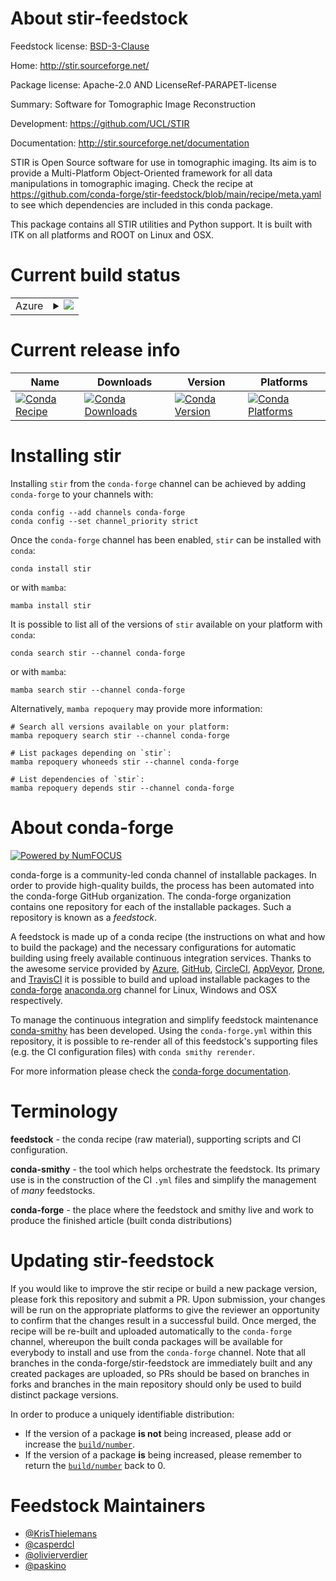 About stir-feedstock
====================

Feedstock license: [BSD-3-Clause](https://github.com/conda-forge/stir-feedstock/blob/main/LICENSE.txt)

Home: http://stir.sourceforge.net/

Package license: Apache-2.0 AND LicenseRef-PARAPET-license

Summary: Software for Tomographic Image Reconstruction

Development: https://github.com/UCL/STIR

Documentation: http://stir.sourceforge.net/documentation

STIR is Open Source software for use in tomographic imaging.
Its aim is to provide a Multi-Platform Object-Oriented framework for all data manipulations in tomographic imaging.
Check the recipe at https://github.com/conda-forge/stir-feedstock/blob/main/recipe/meta.yaml
to see which dependencies are included in this conda package.

This package contains all STIR utilities and Python support. It is built with ITK on all platforms
and ROOT on Linux and OSX.


Current build status
====================


<table>
    
  <tr>
    <td>Azure</td>
    <td>
      <details>
        <summary>
          <a href="https://dev.azure.com/conda-forge/feedstock-builds/_build/latest?definitionId=6240&branchName=main">
            <img src="https://dev.azure.com/conda-forge/feedstock-builds/_apis/build/status/stir-feedstock?branchName=main">
          </a>
        </summary>
        <table>
          <thead><tr><th>Variant</th><th>Status</th></tr></thead>
          <tbody><tr>
              <td>linux_64_c_compiler_version10cuda_compilernvcccuda_compiler_version11.2cxx_compiler_version10numpy1.22python3.10.____cpythonroot_base6.28.10</td>
              <td>
                <a href="https://dev.azure.com/conda-forge/feedstock-builds/_build/latest?definitionId=6240&branchName=main">
                  <img src="https://dev.azure.com/conda-forge/feedstock-builds/_apis/build/status/stir-feedstock?branchName=main&jobName=linux&configuration=linux%20linux_64_c_compiler_version10cuda_compilernvcccuda_compiler_version11.2cxx_compiler_version10numpy1.22python3.10.____cpythonroot_base6.28.10" alt="variant">
                </a>
              </td>
            </tr><tr>
              <td>linux_64_c_compiler_version10cuda_compilernvcccuda_compiler_version11.2cxx_compiler_version10numpy1.22python3.10.____cpythonroot_base6.30.2</td>
              <td>
                <a href="https://dev.azure.com/conda-forge/feedstock-builds/_build/latest?definitionId=6240&branchName=main">
                  <img src="https://dev.azure.com/conda-forge/feedstock-builds/_apis/build/status/stir-feedstock?branchName=main&jobName=linux&configuration=linux%20linux_64_c_compiler_version10cuda_compilernvcccuda_compiler_version11.2cxx_compiler_version10numpy1.22python3.10.____cpythonroot_base6.30.2" alt="variant">
                </a>
              </td>
            </tr><tr>
              <td>linux_64_c_compiler_version10cuda_compilernvcccuda_compiler_version11.2cxx_compiler_version10numpy1.22python3.8.____cpythonroot_base6.28.10</td>
              <td>
                <a href="https://dev.azure.com/conda-forge/feedstock-builds/_build/latest?definitionId=6240&branchName=main">
                  <img src="https://dev.azure.com/conda-forge/feedstock-builds/_apis/build/status/stir-feedstock?branchName=main&jobName=linux&configuration=linux%20linux_64_c_compiler_version10cuda_compilernvcccuda_compiler_version11.2cxx_compiler_version10numpy1.22python3.8.____cpythonroot_base6.28.10" alt="variant">
                </a>
              </td>
            </tr><tr>
              <td>linux_64_c_compiler_version10cuda_compilernvcccuda_compiler_version11.2cxx_compiler_version10numpy1.22python3.8.____cpythonroot_base6.30.2</td>
              <td>
                <a href="https://dev.azure.com/conda-forge/feedstock-builds/_build/latest?definitionId=6240&branchName=main">
                  <img src="https://dev.azure.com/conda-forge/feedstock-builds/_apis/build/status/stir-feedstock?branchName=main&jobName=linux&configuration=linux%20linux_64_c_compiler_version10cuda_compilernvcccuda_compiler_version11.2cxx_compiler_version10numpy1.22python3.8.____cpythonroot_base6.30.2" alt="variant">
                </a>
              </td>
            </tr><tr>
              <td>linux_64_c_compiler_version10cuda_compilernvcccuda_compiler_version11.2cxx_compiler_version10numpy1.22python3.9.____cpythonroot_base6.28.10</td>
              <td>
                <a href="https://dev.azure.com/conda-forge/feedstock-builds/_build/latest?definitionId=6240&branchName=main">
                  <img src="https://dev.azure.com/conda-forge/feedstock-builds/_apis/build/status/stir-feedstock?branchName=main&jobName=linux&configuration=linux%20linux_64_c_compiler_version10cuda_compilernvcccuda_compiler_version11.2cxx_compiler_version10numpy1.22python3.9.____cpythonroot_base6.28.10" alt="variant">
                </a>
              </td>
            </tr><tr>
              <td>linux_64_c_compiler_version10cuda_compilernvcccuda_compiler_version11.2cxx_compiler_version10numpy1.22python3.9.____cpythonroot_base6.30.2</td>
              <td>
                <a href="https://dev.azure.com/conda-forge/feedstock-builds/_build/latest?definitionId=6240&branchName=main">
                  <img src="https://dev.azure.com/conda-forge/feedstock-builds/_apis/build/status/stir-feedstock?branchName=main&jobName=linux&configuration=linux%20linux_64_c_compiler_version10cuda_compilernvcccuda_compiler_version11.2cxx_compiler_version10numpy1.22python3.9.____cpythonroot_base6.30.2" alt="variant">
                </a>
              </td>
            </tr><tr>
              <td>linux_64_c_compiler_version10cuda_compilernvcccuda_compiler_version11.2cxx_compiler_version10numpy1.23python3.11.____cpythonroot_base6.28.10</td>
              <td>
                <a href="https://dev.azure.com/conda-forge/feedstock-builds/_build/latest?definitionId=6240&branchName=main">
                  <img src="https://dev.azure.com/conda-forge/feedstock-builds/_apis/build/status/stir-feedstock?branchName=main&jobName=linux&configuration=linux%20linux_64_c_compiler_version10cuda_compilernvcccuda_compiler_version11.2cxx_compiler_version10numpy1.23python3.11.____cpythonroot_base6.28.10" alt="variant">
                </a>
              </td>
            </tr><tr>
              <td>linux_64_c_compiler_version10cuda_compilernvcccuda_compiler_version11.2cxx_compiler_version10numpy1.23python3.11.____cpythonroot_base6.30.2</td>
              <td>
                <a href="https://dev.azure.com/conda-forge/feedstock-builds/_build/latest?definitionId=6240&branchName=main">
                  <img src="https://dev.azure.com/conda-forge/feedstock-builds/_apis/build/status/stir-feedstock?branchName=main&jobName=linux&configuration=linux%20linux_64_c_compiler_version10cuda_compilernvcccuda_compiler_version11.2cxx_compiler_version10numpy1.23python3.11.____cpythonroot_base6.30.2" alt="variant">
                </a>
              </td>
            </tr><tr>
              <td>linux_64_c_compiler_version11cuda_compilernvcccuda_compiler_version11.8cxx_compiler_version11numpy1.22python3.10.____cpythonroot_base6.28.10</td>
              <td>
                <a href="https://dev.azure.com/conda-forge/feedstock-builds/_build/latest?definitionId=6240&branchName=main">
                  <img src="https://dev.azure.com/conda-forge/feedstock-builds/_apis/build/status/stir-feedstock?branchName=main&jobName=linux&configuration=linux%20linux_64_c_compiler_version11cuda_compilernvcccuda_compiler_version11.8cxx_compiler_version11numpy1.22python3.10.____cpythonroot_base6.28.10" alt="variant">
                </a>
              </td>
            </tr><tr>
              <td>linux_64_c_compiler_version11cuda_compilernvcccuda_compiler_version11.8cxx_compiler_version11numpy1.22python3.10.____cpythonroot_base6.30.2</td>
              <td>
                <a href="https://dev.azure.com/conda-forge/feedstock-builds/_build/latest?definitionId=6240&branchName=main">
                  <img src="https://dev.azure.com/conda-forge/feedstock-builds/_apis/build/status/stir-feedstock?branchName=main&jobName=linux&configuration=linux%20linux_64_c_compiler_version11cuda_compilernvcccuda_compiler_version11.8cxx_compiler_version11numpy1.22python3.10.____cpythonroot_base6.30.2" alt="variant">
                </a>
              </td>
            </tr><tr>
              <td>linux_64_c_compiler_version11cuda_compilernvcccuda_compiler_version11.8cxx_compiler_version11numpy1.22python3.8.____cpythonroot_base6.28.10</td>
              <td>
                <a href="https://dev.azure.com/conda-forge/feedstock-builds/_build/latest?definitionId=6240&branchName=main">
                  <img src="https://dev.azure.com/conda-forge/feedstock-builds/_apis/build/status/stir-feedstock?branchName=main&jobName=linux&configuration=linux%20linux_64_c_compiler_version11cuda_compilernvcccuda_compiler_version11.8cxx_compiler_version11numpy1.22python3.8.____cpythonroot_base6.28.10" alt="variant">
                </a>
              </td>
            </tr><tr>
              <td>linux_64_c_compiler_version11cuda_compilernvcccuda_compiler_version11.8cxx_compiler_version11numpy1.22python3.8.____cpythonroot_base6.30.2</td>
              <td>
                <a href="https://dev.azure.com/conda-forge/feedstock-builds/_build/latest?definitionId=6240&branchName=main">
                  <img src="https://dev.azure.com/conda-forge/feedstock-builds/_apis/build/status/stir-feedstock?branchName=main&jobName=linux&configuration=linux%20linux_64_c_compiler_version11cuda_compilernvcccuda_compiler_version11.8cxx_compiler_version11numpy1.22python3.8.____cpythonroot_base6.30.2" alt="variant">
                </a>
              </td>
            </tr><tr>
              <td>linux_64_c_compiler_version11cuda_compilernvcccuda_compiler_version11.8cxx_compiler_version11numpy1.22python3.9.____cpythonroot_base6.28.10</td>
              <td>
                <a href="https://dev.azure.com/conda-forge/feedstock-builds/_build/latest?definitionId=6240&branchName=main">
                  <img src="https://dev.azure.com/conda-forge/feedstock-builds/_apis/build/status/stir-feedstock?branchName=main&jobName=linux&configuration=linux%20linux_64_c_compiler_version11cuda_compilernvcccuda_compiler_version11.8cxx_compiler_version11numpy1.22python3.9.____cpythonroot_base6.28.10" alt="variant">
                </a>
              </td>
            </tr><tr>
              <td>linux_64_c_compiler_version11cuda_compilernvcccuda_compiler_version11.8cxx_compiler_version11numpy1.22python3.9.____cpythonroot_base6.30.2</td>
              <td>
                <a href="https://dev.azure.com/conda-forge/feedstock-builds/_build/latest?definitionId=6240&branchName=main">
                  <img src="https://dev.azure.com/conda-forge/feedstock-builds/_apis/build/status/stir-feedstock?branchName=main&jobName=linux&configuration=linux%20linux_64_c_compiler_version11cuda_compilernvcccuda_compiler_version11.8cxx_compiler_version11numpy1.22python3.9.____cpythonroot_base6.30.2" alt="variant">
                </a>
              </td>
            </tr><tr>
              <td>linux_64_c_compiler_version11cuda_compilernvcccuda_compiler_version11.8cxx_compiler_version11numpy1.23python3.11.____cpythonroot_base6.28.10</td>
              <td>
                <a href="https://dev.azure.com/conda-forge/feedstock-builds/_build/latest?definitionId=6240&branchName=main">
                  <img src="https://dev.azure.com/conda-forge/feedstock-builds/_apis/build/status/stir-feedstock?branchName=main&jobName=linux&configuration=linux%20linux_64_c_compiler_version11cuda_compilernvcccuda_compiler_version11.8cxx_compiler_version11numpy1.23python3.11.____cpythonroot_base6.28.10" alt="variant">
                </a>
              </td>
            </tr><tr>
              <td>linux_64_c_compiler_version11cuda_compilernvcccuda_compiler_version11.8cxx_compiler_version11numpy1.23python3.11.____cpythonroot_base6.30.2</td>
              <td>
                <a href="https://dev.azure.com/conda-forge/feedstock-builds/_build/latest?definitionId=6240&branchName=main">
                  <img src="https://dev.azure.com/conda-forge/feedstock-builds/_apis/build/status/stir-feedstock?branchName=main&jobName=linux&configuration=linux%20linux_64_c_compiler_version11cuda_compilernvcccuda_compiler_version11.8cxx_compiler_version11numpy1.23python3.11.____cpythonroot_base6.30.2" alt="variant">
                </a>
              </td>
            </tr><tr>
              <td>linux_64_c_compiler_version12cuda_compilerNonecuda_compiler_versionNonecxx_compiler_version12numpy1.22python3.10.____cpythonroot_base6.28.10</td>
              <td>
                <a href="https://dev.azure.com/conda-forge/feedstock-builds/_build/latest?definitionId=6240&branchName=main">
                  <img src="https://dev.azure.com/conda-forge/feedstock-builds/_apis/build/status/stir-feedstock?branchName=main&jobName=linux&configuration=linux%20linux_64_c_compiler_version12cuda_compilerNonecuda_compiler_versionNonecxx_compiler_version12numpy1.22python3.10.____cpythonroot_base6.28.10" alt="variant">
                </a>
              </td>
            </tr><tr>
              <td>linux_64_c_compiler_version12cuda_compilerNonecuda_compiler_versionNonecxx_compiler_version12numpy1.22python3.10.____cpythonroot_base6.30.2</td>
              <td>
                <a href="https://dev.azure.com/conda-forge/feedstock-builds/_build/latest?definitionId=6240&branchName=main">
                  <img src="https://dev.azure.com/conda-forge/feedstock-builds/_apis/build/status/stir-feedstock?branchName=main&jobName=linux&configuration=linux%20linux_64_c_compiler_version12cuda_compilerNonecuda_compiler_versionNonecxx_compiler_version12numpy1.22python3.10.____cpythonroot_base6.30.2" alt="variant">
                </a>
              </td>
            </tr><tr>
              <td>linux_64_c_compiler_version12cuda_compilerNonecuda_compiler_versionNonecxx_compiler_version12numpy1.22python3.8.____cpythonroot_base6.28.10</td>
              <td>
                <a href="https://dev.azure.com/conda-forge/feedstock-builds/_build/latest?definitionId=6240&branchName=main">
                  <img src="https://dev.azure.com/conda-forge/feedstock-builds/_apis/build/status/stir-feedstock?branchName=main&jobName=linux&configuration=linux%20linux_64_c_compiler_version12cuda_compilerNonecuda_compiler_versionNonecxx_compiler_version12numpy1.22python3.8.____cpythonroot_base6.28.10" alt="variant">
                </a>
              </td>
            </tr><tr>
              <td>linux_64_c_compiler_version12cuda_compilerNonecuda_compiler_versionNonecxx_compiler_version12numpy1.22python3.8.____cpythonroot_base6.30.2</td>
              <td>
                <a href="https://dev.azure.com/conda-forge/feedstock-builds/_build/latest?definitionId=6240&branchName=main">
                  <img src="https://dev.azure.com/conda-forge/feedstock-builds/_apis/build/status/stir-feedstock?branchName=main&jobName=linux&configuration=linux%20linux_64_c_compiler_version12cuda_compilerNonecuda_compiler_versionNonecxx_compiler_version12numpy1.22python3.8.____cpythonroot_base6.30.2" alt="variant">
                </a>
              </td>
            </tr><tr>
              <td>linux_64_c_compiler_version12cuda_compilerNonecuda_compiler_versionNonecxx_compiler_version12numpy1.22python3.9.____cpythonroot_base6.28.10</td>
              <td>
                <a href="https://dev.azure.com/conda-forge/feedstock-builds/_build/latest?definitionId=6240&branchName=main">
                  <img src="https://dev.azure.com/conda-forge/feedstock-builds/_apis/build/status/stir-feedstock?branchName=main&jobName=linux&configuration=linux%20linux_64_c_compiler_version12cuda_compilerNonecuda_compiler_versionNonecxx_compiler_version12numpy1.22python3.9.____cpythonroot_base6.28.10" alt="variant">
                </a>
              </td>
            </tr><tr>
              <td>linux_64_c_compiler_version12cuda_compilerNonecuda_compiler_versionNonecxx_compiler_version12numpy1.22python3.9.____cpythonroot_base6.30.2</td>
              <td>
                <a href="https://dev.azure.com/conda-forge/feedstock-builds/_build/latest?definitionId=6240&branchName=main">
                  <img src="https://dev.azure.com/conda-forge/feedstock-builds/_apis/build/status/stir-feedstock?branchName=main&jobName=linux&configuration=linux%20linux_64_c_compiler_version12cuda_compilerNonecuda_compiler_versionNonecxx_compiler_version12numpy1.22python3.9.____cpythonroot_base6.30.2" alt="variant">
                </a>
              </td>
            </tr><tr>
              <td>linux_64_c_compiler_version12cuda_compilerNonecuda_compiler_versionNonecxx_compiler_version12numpy1.23python3.11.____cpythonroot_base6.28.10</td>
              <td>
                <a href="https://dev.azure.com/conda-forge/feedstock-builds/_build/latest?definitionId=6240&branchName=main">
                  <img src="https://dev.azure.com/conda-forge/feedstock-builds/_apis/build/status/stir-feedstock?branchName=main&jobName=linux&configuration=linux%20linux_64_c_compiler_version12cuda_compilerNonecuda_compiler_versionNonecxx_compiler_version12numpy1.23python3.11.____cpythonroot_base6.28.10" alt="variant">
                </a>
              </td>
            </tr><tr>
              <td>linux_64_c_compiler_version12cuda_compilerNonecuda_compiler_versionNonecxx_compiler_version12numpy1.23python3.11.____cpythonroot_base6.30.2</td>
              <td>
                <a href="https://dev.azure.com/conda-forge/feedstock-builds/_build/latest?definitionId=6240&branchName=main">
                  <img src="https://dev.azure.com/conda-forge/feedstock-builds/_apis/build/status/stir-feedstock?branchName=main&jobName=linux&configuration=linux%20linux_64_c_compiler_version12cuda_compilerNonecuda_compiler_versionNonecxx_compiler_version12numpy1.23python3.11.____cpythonroot_base6.30.2" alt="variant">
                </a>
              </td>
            </tr><tr>
              <td>linux_64_c_compiler_version12cuda_compilercuda-nvcccuda_compiler_version12.0cxx_compiler_version12numpy1.22python3.10.____cpythonroot_base6.28.10</td>
              <td>
                <a href="https://dev.azure.com/conda-forge/feedstock-builds/_build/latest?definitionId=6240&branchName=main">
                  <img src="https://dev.azure.com/conda-forge/feedstock-builds/_apis/build/status/stir-feedstock?branchName=main&jobName=linux&configuration=linux%20linux_64_c_compiler_version12cuda_compilercuda-nvcccuda_compiler_version12.0cxx_compiler_version12numpy1.22python3.10.____cpythonroot_base6.28.10" alt="variant">
                </a>
              </td>
            </tr><tr>
              <td>linux_64_c_compiler_version12cuda_compilercuda-nvcccuda_compiler_version12.0cxx_compiler_version12numpy1.22python3.10.____cpythonroot_base6.30.2</td>
              <td>
                <a href="https://dev.azure.com/conda-forge/feedstock-builds/_build/latest?definitionId=6240&branchName=main">
                  <img src="https://dev.azure.com/conda-forge/feedstock-builds/_apis/build/status/stir-feedstock?branchName=main&jobName=linux&configuration=linux%20linux_64_c_compiler_version12cuda_compilercuda-nvcccuda_compiler_version12.0cxx_compiler_version12numpy1.22python3.10.____cpythonroot_base6.30.2" alt="variant">
                </a>
              </td>
            </tr><tr>
              <td>linux_64_c_compiler_version12cuda_compilercuda-nvcccuda_compiler_version12.0cxx_compiler_version12numpy1.22python3.8.____cpythonroot_base6.28.10</td>
              <td>
                <a href="https://dev.azure.com/conda-forge/feedstock-builds/_build/latest?definitionId=6240&branchName=main">
                  <img src="https://dev.azure.com/conda-forge/feedstock-builds/_apis/build/status/stir-feedstock?branchName=main&jobName=linux&configuration=linux%20linux_64_c_compiler_version12cuda_compilercuda-nvcccuda_compiler_version12.0cxx_compiler_version12numpy1.22python3.8.____cpythonroot_base6.28.10" alt="variant">
                </a>
              </td>
            </tr><tr>
              <td>linux_64_c_compiler_version12cuda_compilercuda-nvcccuda_compiler_version12.0cxx_compiler_version12numpy1.22python3.8.____cpythonroot_base6.30.2</td>
              <td>
                <a href="https://dev.azure.com/conda-forge/feedstock-builds/_build/latest?definitionId=6240&branchName=main">
                  <img src="https://dev.azure.com/conda-forge/feedstock-builds/_apis/build/status/stir-feedstock?branchName=main&jobName=linux&configuration=linux%20linux_64_c_compiler_version12cuda_compilercuda-nvcccuda_compiler_version12.0cxx_compiler_version12numpy1.22python3.8.____cpythonroot_base6.30.2" alt="variant">
                </a>
              </td>
            </tr><tr>
              <td>linux_64_c_compiler_version12cuda_compilercuda-nvcccuda_compiler_version12.0cxx_compiler_version12numpy1.22python3.9.____cpythonroot_base6.28.10</td>
              <td>
                <a href="https://dev.azure.com/conda-forge/feedstock-builds/_build/latest?definitionId=6240&branchName=main">
                  <img src="https://dev.azure.com/conda-forge/feedstock-builds/_apis/build/status/stir-feedstock?branchName=main&jobName=linux&configuration=linux%20linux_64_c_compiler_version12cuda_compilercuda-nvcccuda_compiler_version12.0cxx_compiler_version12numpy1.22python3.9.____cpythonroot_base6.28.10" alt="variant">
                </a>
              </td>
            </tr><tr>
              <td>linux_64_c_compiler_version12cuda_compilercuda-nvcccuda_compiler_version12.0cxx_compiler_version12numpy1.22python3.9.____cpythonroot_base6.30.2</td>
              <td>
                <a href="https://dev.azure.com/conda-forge/feedstock-builds/_build/latest?definitionId=6240&branchName=main">
                  <img src="https://dev.azure.com/conda-forge/feedstock-builds/_apis/build/status/stir-feedstock?branchName=main&jobName=linux&configuration=linux%20linux_64_c_compiler_version12cuda_compilercuda-nvcccuda_compiler_version12.0cxx_compiler_version12numpy1.22python3.9.____cpythonroot_base6.30.2" alt="variant">
                </a>
              </td>
            </tr><tr>
              <td>linux_64_c_compiler_version12cuda_compilercuda-nvcccuda_compiler_version12.0cxx_compiler_version12numpy1.23python3.11.____cpythonroot_base6.28.10</td>
              <td>
                <a href="https://dev.azure.com/conda-forge/feedstock-builds/_build/latest?definitionId=6240&branchName=main">
                  <img src="https://dev.azure.com/conda-forge/feedstock-builds/_apis/build/status/stir-feedstock?branchName=main&jobName=linux&configuration=linux%20linux_64_c_compiler_version12cuda_compilercuda-nvcccuda_compiler_version12.0cxx_compiler_version12numpy1.23python3.11.____cpythonroot_base6.28.10" alt="variant">
                </a>
              </td>
            </tr><tr>
              <td>linux_64_c_compiler_version12cuda_compilercuda-nvcccuda_compiler_version12.0cxx_compiler_version12numpy1.23python3.11.____cpythonroot_base6.30.2</td>
              <td>
                <a href="https://dev.azure.com/conda-forge/feedstock-builds/_build/latest?definitionId=6240&branchName=main">
                  <img src="https://dev.azure.com/conda-forge/feedstock-builds/_apis/build/status/stir-feedstock?branchName=main&jobName=linux&configuration=linux%20linux_64_c_compiler_version12cuda_compilercuda-nvcccuda_compiler_version12.0cxx_compiler_version12numpy1.23python3.11.____cpythonroot_base6.30.2" alt="variant">
                </a>
              </td>
            </tr><tr>
              <td>osx_64_numpy1.22python3.10.____cpythonroot_base6.28.10</td>
              <td>
                <a href="https://dev.azure.com/conda-forge/feedstock-builds/_build/latest?definitionId=6240&branchName=main">
                  <img src="https://dev.azure.com/conda-forge/feedstock-builds/_apis/build/status/stir-feedstock?branchName=main&jobName=osx&configuration=osx%20osx_64_numpy1.22python3.10.____cpythonroot_base6.28.10" alt="variant">
                </a>
              </td>
            </tr><tr>
              <td>osx_64_numpy1.22python3.10.____cpythonroot_base6.30.2</td>
              <td>
                <a href="https://dev.azure.com/conda-forge/feedstock-builds/_build/latest?definitionId=6240&branchName=main">
                  <img src="https://dev.azure.com/conda-forge/feedstock-builds/_apis/build/status/stir-feedstock?branchName=main&jobName=osx&configuration=osx%20osx_64_numpy1.22python3.10.____cpythonroot_base6.30.2" alt="variant">
                </a>
              </td>
            </tr><tr>
              <td>osx_64_numpy1.22python3.8.____cpythonroot_base6.28.10</td>
              <td>
                <a href="https://dev.azure.com/conda-forge/feedstock-builds/_build/latest?definitionId=6240&branchName=main">
                  <img src="https://dev.azure.com/conda-forge/feedstock-builds/_apis/build/status/stir-feedstock?branchName=main&jobName=osx&configuration=osx%20osx_64_numpy1.22python3.8.____cpythonroot_base6.28.10" alt="variant">
                </a>
              </td>
            </tr><tr>
              <td>osx_64_numpy1.22python3.8.____cpythonroot_base6.30.2</td>
              <td>
                <a href="https://dev.azure.com/conda-forge/feedstock-builds/_build/latest?definitionId=6240&branchName=main">
                  <img src="https://dev.azure.com/conda-forge/feedstock-builds/_apis/build/status/stir-feedstock?branchName=main&jobName=osx&configuration=osx%20osx_64_numpy1.22python3.8.____cpythonroot_base6.30.2" alt="variant">
                </a>
              </td>
            </tr><tr>
              <td>osx_64_numpy1.22python3.9.____cpythonroot_base6.28.10</td>
              <td>
                <a href="https://dev.azure.com/conda-forge/feedstock-builds/_build/latest?definitionId=6240&branchName=main">
                  <img src="https://dev.azure.com/conda-forge/feedstock-builds/_apis/build/status/stir-feedstock?branchName=main&jobName=osx&configuration=osx%20osx_64_numpy1.22python3.9.____cpythonroot_base6.28.10" alt="variant">
                </a>
              </td>
            </tr><tr>
              <td>osx_64_numpy1.22python3.9.____cpythonroot_base6.30.2</td>
              <td>
                <a href="https://dev.azure.com/conda-forge/feedstock-builds/_build/latest?definitionId=6240&branchName=main">
                  <img src="https://dev.azure.com/conda-forge/feedstock-builds/_apis/build/status/stir-feedstock?branchName=main&jobName=osx&configuration=osx%20osx_64_numpy1.22python3.9.____cpythonroot_base6.30.2" alt="variant">
                </a>
              </td>
            </tr><tr>
              <td>osx_64_numpy1.23python3.11.____cpythonroot_base6.28.10</td>
              <td>
                <a href="https://dev.azure.com/conda-forge/feedstock-builds/_build/latest?definitionId=6240&branchName=main">
                  <img src="https://dev.azure.com/conda-forge/feedstock-builds/_apis/build/status/stir-feedstock?branchName=main&jobName=osx&configuration=osx%20osx_64_numpy1.23python3.11.____cpythonroot_base6.28.10" alt="variant">
                </a>
              </td>
            </tr><tr>
              <td>osx_64_numpy1.23python3.11.____cpythonroot_base6.30.2</td>
              <td>
                <a href="https://dev.azure.com/conda-forge/feedstock-builds/_build/latest?definitionId=6240&branchName=main">
                  <img src="https://dev.azure.com/conda-forge/feedstock-builds/_apis/build/status/stir-feedstock?branchName=main&jobName=osx&configuration=osx%20osx_64_numpy1.23python3.11.____cpythonroot_base6.30.2" alt="variant">
                </a>
              </td>
            </tr><tr>
              <td>osx_arm64_numpy1.22python3.10.____cpythonroot_base6.28.10</td>
              <td>
                <a href="https://dev.azure.com/conda-forge/feedstock-builds/_build/latest?definitionId=6240&branchName=main">
                  <img src="https://dev.azure.com/conda-forge/feedstock-builds/_apis/build/status/stir-feedstock?branchName=main&jobName=osx&configuration=osx%20osx_arm64_numpy1.22python3.10.____cpythonroot_base6.28.10" alt="variant">
                </a>
              </td>
            </tr><tr>
              <td>osx_arm64_numpy1.22python3.10.____cpythonroot_base6.30.2</td>
              <td>
                <a href="https://dev.azure.com/conda-forge/feedstock-builds/_build/latest?definitionId=6240&branchName=main">
                  <img src="https://dev.azure.com/conda-forge/feedstock-builds/_apis/build/status/stir-feedstock?branchName=main&jobName=osx&configuration=osx%20osx_arm64_numpy1.22python3.10.____cpythonroot_base6.30.2" alt="variant">
                </a>
              </td>
            </tr><tr>
              <td>osx_arm64_numpy1.22python3.8.____cpythonroot_base6.28.10</td>
              <td>
                <a href="https://dev.azure.com/conda-forge/feedstock-builds/_build/latest?definitionId=6240&branchName=main">
                  <img src="https://dev.azure.com/conda-forge/feedstock-builds/_apis/build/status/stir-feedstock?branchName=main&jobName=osx&configuration=osx%20osx_arm64_numpy1.22python3.8.____cpythonroot_base6.28.10" alt="variant">
                </a>
              </td>
            </tr><tr>
              <td>osx_arm64_numpy1.22python3.8.____cpythonroot_base6.30.2</td>
              <td>
                <a href="https://dev.azure.com/conda-forge/feedstock-builds/_build/latest?definitionId=6240&branchName=main">
                  <img src="https://dev.azure.com/conda-forge/feedstock-builds/_apis/build/status/stir-feedstock?branchName=main&jobName=osx&configuration=osx%20osx_arm64_numpy1.22python3.8.____cpythonroot_base6.30.2" alt="variant">
                </a>
              </td>
            </tr><tr>
              <td>osx_arm64_numpy1.22python3.9.____cpythonroot_base6.28.10</td>
              <td>
                <a href="https://dev.azure.com/conda-forge/feedstock-builds/_build/latest?definitionId=6240&branchName=main">
                  <img src="https://dev.azure.com/conda-forge/feedstock-builds/_apis/build/status/stir-feedstock?branchName=main&jobName=osx&configuration=osx%20osx_arm64_numpy1.22python3.9.____cpythonroot_base6.28.10" alt="variant">
                </a>
              </td>
            </tr><tr>
              <td>osx_arm64_numpy1.22python3.9.____cpythonroot_base6.30.2</td>
              <td>
                <a href="https://dev.azure.com/conda-forge/feedstock-builds/_build/latest?definitionId=6240&branchName=main">
                  <img src="https://dev.azure.com/conda-forge/feedstock-builds/_apis/build/status/stir-feedstock?branchName=main&jobName=osx&configuration=osx%20osx_arm64_numpy1.22python3.9.____cpythonroot_base6.30.2" alt="variant">
                </a>
              </td>
            </tr><tr>
              <td>osx_arm64_numpy1.23python3.11.____cpythonroot_base6.28.10</td>
              <td>
                <a href="https://dev.azure.com/conda-forge/feedstock-builds/_build/latest?definitionId=6240&branchName=main">
                  <img src="https://dev.azure.com/conda-forge/feedstock-builds/_apis/build/status/stir-feedstock?branchName=main&jobName=osx&configuration=osx%20osx_arm64_numpy1.23python3.11.____cpythonroot_base6.28.10" alt="variant">
                </a>
              </td>
            </tr><tr>
              <td>osx_arm64_numpy1.23python3.11.____cpythonroot_base6.30.2</td>
              <td>
                <a href="https://dev.azure.com/conda-forge/feedstock-builds/_build/latest?definitionId=6240&branchName=main">
                  <img src="https://dev.azure.com/conda-forge/feedstock-builds/_apis/build/status/stir-feedstock?branchName=main&jobName=osx&configuration=osx%20osx_arm64_numpy1.23python3.11.____cpythonroot_base6.30.2" alt="variant">
                </a>
              </td>
            </tr><tr>
              <td>win_64_cuda_compilerNonecuda_compiler_versionNonenumpy1.22python3.10.____cpython</td>
              <td>
                <a href="https://dev.azure.com/conda-forge/feedstock-builds/_build/latest?definitionId=6240&branchName=main">
                  <img src="https://dev.azure.com/conda-forge/feedstock-builds/_apis/build/status/stir-feedstock?branchName=main&jobName=win&configuration=win%20win_64_cuda_compilerNonecuda_compiler_versionNonenumpy1.22python3.10.____cpython" alt="variant">
                </a>
              </td>
            </tr><tr>
              <td>win_64_cuda_compilerNonecuda_compiler_versionNonenumpy1.22python3.8.____cpython</td>
              <td>
                <a href="https://dev.azure.com/conda-forge/feedstock-builds/_build/latest?definitionId=6240&branchName=main">
                  <img src="https://dev.azure.com/conda-forge/feedstock-builds/_apis/build/status/stir-feedstock?branchName=main&jobName=win&configuration=win%20win_64_cuda_compilerNonecuda_compiler_versionNonenumpy1.22python3.8.____cpython" alt="variant">
                </a>
              </td>
            </tr><tr>
              <td>win_64_cuda_compilerNonecuda_compiler_versionNonenumpy1.22python3.9.____cpython</td>
              <td>
                <a href="https://dev.azure.com/conda-forge/feedstock-builds/_build/latest?definitionId=6240&branchName=main">
                  <img src="https://dev.azure.com/conda-forge/feedstock-builds/_apis/build/status/stir-feedstock?branchName=main&jobName=win&configuration=win%20win_64_cuda_compilerNonecuda_compiler_versionNonenumpy1.22python3.9.____cpython" alt="variant">
                </a>
              </td>
            </tr><tr>
              <td>win_64_cuda_compilerNonecuda_compiler_versionNonenumpy1.23python3.11.____cpython</td>
              <td>
                <a href="https://dev.azure.com/conda-forge/feedstock-builds/_build/latest?definitionId=6240&branchName=main">
                  <img src="https://dev.azure.com/conda-forge/feedstock-builds/_apis/build/status/stir-feedstock?branchName=main&jobName=win&configuration=win%20win_64_cuda_compilerNonecuda_compiler_versionNonenumpy1.23python3.11.____cpython" alt="variant">
                </a>
              </td>
            </tr><tr>
              <td>win_64_cuda_compilercuda-nvcccuda_compiler_version12.0numpy1.22python3.10.____cpython</td>
              <td>
                <a href="https://dev.azure.com/conda-forge/feedstock-builds/_build/latest?definitionId=6240&branchName=main">
                  <img src="https://dev.azure.com/conda-forge/feedstock-builds/_apis/build/status/stir-feedstock?branchName=main&jobName=win&configuration=win%20win_64_cuda_compilercuda-nvcccuda_compiler_version12.0numpy1.22python3.10.____cpython" alt="variant">
                </a>
              </td>
            </tr><tr>
              <td>win_64_cuda_compilercuda-nvcccuda_compiler_version12.0numpy1.22python3.8.____cpython</td>
              <td>
                <a href="https://dev.azure.com/conda-forge/feedstock-builds/_build/latest?definitionId=6240&branchName=main">
                  <img src="https://dev.azure.com/conda-forge/feedstock-builds/_apis/build/status/stir-feedstock?branchName=main&jobName=win&configuration=win%20win_64_cuda_compilercuda-nvcccuda_compiler_version12.0numpy1.22python3.8.____cpython" alt="variant">
                </a>
              </td>
            </tr><tr>
              <td>win_64_cuda_compilercuda-nvcccuda_compiler_version12.0numpy1.22python3.9.____cpython</td>
              <td>
                <a href="https://dev.azure.com/conda-forge/feedstock-builds/_build/latest?definitionId=6240&branchName=main">
                  <img src="https://dev.azure.com/conda-forge/feedstock-builds/_apis/build/status/stir-feedstock?branchName=main&jobName=win&configuration=win%20win_64_cuda_compilercuda-nvcccuda_compiler_version12.0numpy1.22python3.9.____cpython" alt="variant">
                </a>
              </td>
            </tr><tr>
              <td>win_64_cuda_compilercuda-nvcccuda_compiler_version12.0numpy1.23python3.11.____cpython</td>
              <td>
                <a href="https://dev.azure.com/conda-forge/feedstock-builds/_build/latest?definitionId=6240&branchName=main">
                  <img src="https://dev.azure.com/conda-forge/feedstock-builds/_apis/build/status/stir-feedstock?branchName=main&jobName=win&configuration=win%20win_64_cuda_compilercuda-nvcccuda_compiler_version12.0numpy1.23python3.11.____cpython" alt="variant">
                </a>
              </td>
            </tr><tr>
              <td>win_64_cuda_compilernvcccuda_compiler_version11.2numpy1.22python3.10.____cpython</td>
              <td>
                <a href="https://dev.azure.com/conda-forge/feedstock-builds/_build/latest?definitionId=6240&branchName=main">
                  <img src="https://dev.azure.com/conda-forge/feedstock-builds/_apis/build/status/stir-feedstock?branchName=main&jobName=win&configuration=win%20win_64_cuda_compilernvcccuda_compiler_version11.2numpy1.22python3.10.____cpython" alt="variant">
                </a>
              </td>
            </tr><tr>
              <td>win_64_cuda_compilernvcccuda_compiler_version11.2numpy1.22python3.8.____cpython</td>
              <td>
                <a href="https://dev.azure.com/conda-forge/feedstock-builds/_build/latest?definitionId=6240&branchName=main">
                  <img src="https://dev.azure.com/conda-forge/feedstock-builds/_apis/build/status/stir-feedstock?branchName=main&jobName=win&configuration=win%20win_64_cuda_compilernvcccuda_compiler_version11.2numpy1.22python3.8.____cpython" alt="variant">
                </a>
              </td>
            </tr><tr>
              <td>win_64_cuda_compilernvcccuda_compiler_version11.2numpy1.22python3.9.____cpython</td>
              <td>
                <a href="https://dev.azure.com/conda-forge/feedstock-builds/_build/latest?definitionId=6240&branchName=main">
                  <img src="https://dev.azure.com/conda-forge/feedstock-builds/_apis/build/status/stir-feedstock?branchName=main&jobName=win&configuration=win%20win_64_cuda_compilernvcccuda_compiler_version11.2numpy1.22python3.9.____cpython" alt="variant">
                </a>
              </td>
            </tr><tr>
              <td>win_64_cuda_compilernvcccuda_compiler_version11.2numpy1.23python3.11.____cpython</td>
              <td>
                <a href="https://dev.azure.com/conda-forge/feedstock-builds/_build/latest?definitionId=6240&branchName=main">
                  <img src="https://dev.azure.com/conda-forge/feedstock-builds/_apis/build/status/stir-feedstock?branchName=main&jobName=win&configuration=win%20win_64_cuda_compilernvcccuda_compiler_version11.2numpy1.23python3.11.____cpython" alt="variant">
                </a>
              </td>
            </tr><tr>
              <td>win_64_cuda_compilernvcccuda_compiler_version11.8numpy1.22python3.10.____cpython</td>
              <td>
                <a href="https://dev.azure.com/conda-forge/feedstock-builds/_build/latest?definitionId=6240&branchName=main">
                  <img src="https://dev.azure.com/conda-forge/feedstock-builds/_apis/build/status/stir-feedstock?branchName=main&jobName=win&configuration=win%20win_64_cuda_compilernvcccuda_compiler_version11.8numpy1.22python3.10.____cpython" alt="variant">
                </a>
              </td>
            </tr><tr>
              <td>win_64_cuda_compilernvcccuda_compiler_version11.8numpy1.22python3.8.____cpython</td>
              <td>
                <a href="https://dev.azure.com/conda-forge/feedstock-builds/_build/latest?definitionId=6240&branchName=main">
                  <img src="https://dev.azure.com/conda-forge/feedstock-builds/_apis/build/status/stir-feedstock?branchName=main&jobName=win&configuration=win%20win_64_cuda_compilernvcccuda_compiler_version11.8numpy1.22python3.8.____cpython" alt="variant">
                </a>
              </td>
            </tr><tr>
              <td>win_64_cuda_compilernvcccuda_compiler_version11.8numpy1.22python3.9.____cpython</td>
              <td>
                <a href="https://dev.azure.com/conda-forge/feedstock-builds/_build/latest?definitionId=6240&branchName=main">
                  <img src="https://dev.azure.com/conda-forge/feedstock-builds/_apis/build/status/stir-feedstock?branchName=main&jobName=win&configuration=win%20win_64_cuda_compilernvcccuda_compiler_version11.8numpy1.22python3.9.____cpython" alt="variant">
                </a>
              </td>
            </tr><tr>
              <td>win_64_cuda_compilernvcccuda_compiler_version11.8numpy1.23python3.11.____cpython</td>
              <td>
                <a href="https://dev.azure.com/conda-forge/feedstock-builds/_build/latest?definitionId=6240&branchName=main">
                  <img src="https://dev.azure.com/conda-forge/feedstock-builds/_apis/build/status/stir-feedstock?branchName=main&jobName=win&configuration=win%20win_64_cuda_compilernvcccuda_compiler_version11.8numpy1.23python3.11.____cpython" alt="variant">
                </a>
              </td>
            </tr>
          </tbody>
        </table>
      </details>
    </td>
  </tr>
</table>

Current release info
====================

| Name | Downloads | Version | Platforms |
| --- | --- | --- | --- |
| [![Conda Recipe](https://img.shields.io/badge/recipe-stir-green.svg)](https://anaconda.org/conda-forge/stir) | [![Conda Downloads](https://img.shields.io/conda/dn/conda-forge/stir.svg)](https://anaconda.org/conda-forge/stir) | [![Conda Version](https://img.shields.io/conda/vn/conda-forge/stir.svg)](https://anaconda.org/conda-forge/stir) | [![Conda Platforms](https://img.shields.io/conda/pn/conda-forge/stir.svg)](https://anaconda.org/conda-forge/stir) |

Installing stir
===============

Installing `stir` from the `conda-forge` channel can be achieved by adding `conda-forge` to your channels with:

```
conda config --add channels conda-forge
conda config --set channel_priority strict
```

Once the `conda-forge` channel has been enabled, `stir` can be installed with `conda`:

```
conda install stir
```

or with `mamba`:

```
mamba install stir
```

It is possible to list all of the versions of `stir` available on your platform with `conda`:

```
conda search stir --channel conda-forge
```

or with `mamba`:

```
mamba search stir --channel conda-forge
```

Alternatively, `mamba repoquery` may provide more information:

```
# Search all versions available on your platform:
mamba repoquery search stir --channel conda-forge

# List packages depending on `stir`:
mamba repoquery whoneeds stir --channel conda-forge

# List dependencies of `stir`:
mamba repoquery depends stir --channel conda-forge
```


About conda-forge
=================

[![Powered by
NumFOCUS](https://img.shields.io/badge/powered%20by-NumFOCUS-orange.svg?style=flat&colorA=E1523D&colorB=007D8A)](https://numfocus.org)

conda-forge is a community-led conda channel of installable packages.
In order to provide high-quality builds, the process has been automated into the
conda-forge GitHub organization. The conda-forge organization contains one repository
for each of the installable packages. Such a repository is known as a *feedstock*.

A feedstock is made up of a conda recipe (the instructions on what and how to build
the package) and the necessary configurations for automatic building using freely
available continuous integration services. Thanks to the awesome service provided by
[Azure](https://azure.microsoft.com/en-us/services/devops/), [GitHub](https://github.com/),
[CircleCI](https://circleci.com/), [AppVeyor](https://www.appveyor.com/),
[Drone](https://cloud.drone.io/welcome), and [TravisCI](https://travis-ci.com/)
it is possible to build and upload installable packages to the
[conda-forge](https://anaconda.org/conda-forge) [anaconda.org](https://anaconda.org/)
channel for Linux, Windows and OSX respectively.

To manage the continuous integration and simplify feedstock maintenance
[conda-smithy](https://github.com/conda-forge/conda-smithy) has been developed.
Using the ``conda-forge.yml`` within this repository, it is possible to re-render all of
this feedstock's supporting files (e.g. the CI configuration files) with ``conda smithy rerender``.

For more information please check the [conda-forge documentation](https://conda-forge.org/docs/).

Terminology
===========

**feedstock** - the conda recipe (raw material), supporting scripts and CI configuration.

**conda-smithy** - the tool which helps orchestrate the feedstock.
                   Its primary use is in the construction of the CI ``.yml`` files
                   and simplify the management of *many* feedstocks.

**conda-forge** - the place where the feedstock and smithy live and work to
                  produce the finished article (built conda distributions)


Updating stir-feedstock
=======================

If you would like to improve the stir recipe or build a new
package version, please fork this repository and submit a PR. Upon submission,
your changes will be run on the appropriate platforms to give the reviewer an
opportunity to confirm that the changes result in a successful build. Once
merged, the recipe will be re-built and uploaded automatically to the
`conda-forge` channel, whereupon the built conda packages will be available for
everybody to install and use from the `conda-forge` channel.
Note that all branches in the conda-forge/stir-feedstock are
immediately built and any created packages are uploaded, so PRs should be based
on branches in forks and branches in the main repository should only be used to
build distinct package versions.

In order to produce a uniquely identifiable distribution:
 * If the version of a package **is not** being increased, please add or increase
   the [``build/number``](https://docs.conda.io/projects/conda-build/en/latest/resources/define-metadata.html#build-number-and-string).
 * If the version of a package **is** being increased, please remember to return
   the [``build/number``](https://docs.conda.io/projects/conda-build/en/latest/resources/define-metadata.html#build-number-and-string)
   back to 0.

Feedstock Maintainers
=====================

* [@KrisThielemans](https://github.com/KrisThielemans/)
* [@casperdcl](https://github.com/casperdcl/)
* [@olivierverdier](https://github.com/olivierverdier/)
* [@paskino](https://github.com/paskino/)

